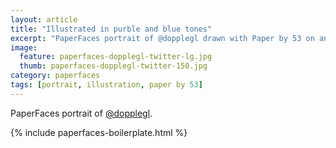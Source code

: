 ```yaml
---
layout: article
title: "Illustrated in purble and blue tones"
excerpt: "PaperFaces portrait of @dopplegl drawn with Paper by 53 on an iPad."
image: 
  feature: paperfaces-dopplegl-twitter-lg.jpg
  thumb: paperfaces-dopplegl-twitter-150.jpg
category: paperfaces
tags: [portrait, illustration, paper by 53]
---
```


PaperFaces portrait of [@dopplegl](http://twitter.com/dopplegl).

{% include paperfaces-boilerplate.html %}